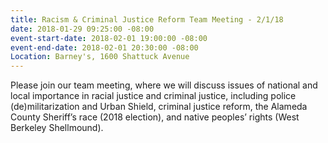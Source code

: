 ```yaml
---
title: Racism & Criminal Justice Reform Team Meeting - 2/1/18
date: 2018-01-29 09:25:00 -08:00
event-start-date: 2018-02-01 19:00:00 -08:00
event-end-date: 2018-02-01 20:30:00 -08:00
Location: Barney's, 1600 Shattuck Avenue
---
```


Please join our team meeting, where we will discuss issues of national and local importance in racial justice and criminal justice, including police (de)militarization and Urban Shield, criminal justice reform, the Alameda County Sheriff’s race (2018 election), and native peoples’ rights (West Berkeley Shellmound).
